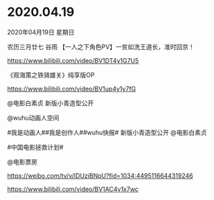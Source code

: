 # 2020.04.19



2020年04月19日 星期日

农历三月廿七 谷雨
【一人之下角色PV】一贫如洗王道长，准时回京！

https://www.bilibili.com/video/BV1DT4y1G7U5


《观海策之铁骑雄关》纯享版OP

https://www.bilibili.com/video/BV1up4y1y7fG


@电影白素贞 新版小青造型公开

@wuhu动画人空间                            

#我是动画人##我是创作人##wuhu快报# 新版小青造型公开 @电影白素贞                                 




 #中国电影拯救计划#

@电影票房 

https://weibo.com/tv/v/IDUzjBNpU?fid=1034:4495116644319246

https://www.bilibili.com/video/BV1AC4y1x7wc




